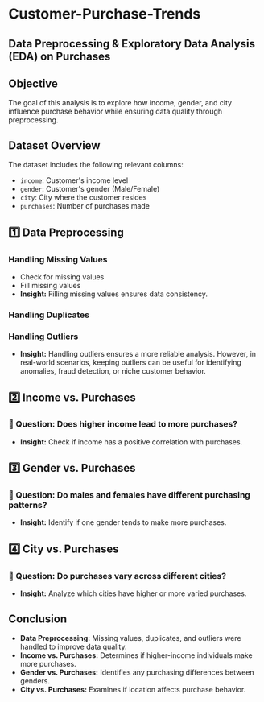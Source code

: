 # Customer-Purchase-Trends
## **Data Preprocessing & Exploratory Data Analysis (EDA) on Purchases**

## **Objective**
The goal of this analysis is to explore how income, gender, and city influence purchase behavior while ensuring data quality through preprocessing.

## **Dataset Overview**
The dataset includes the following relevant columns:
- `income`: Customer's income level
- `gender`: Customer's gender (Male/Female)
- `city`: City where the customer resides
- `purchases`: Number of purchases made

## **1️⃣ Data Preprocessing**
### **Handling Missing Values**
- Check for missing values
- Fill missing values
- **Insight:** Filling missing values ensures data consistency.

### **Handling Duplicates**
### **Handling Outliers**
- **Insight:** Handling outliers ensures a more reliable analysis. However, in real-world scenarios, keeping outliers can be useful for identifying anomalies, fraud detection, or niche customer behavior.

## **2️⃣ Income vs. Purchases**
### **📌 Question:** Does higher income lead to more purchases?
- **Insight:** Check if income has a positive correlation with purchases.

## **3️⃣ Gender vs. Purchases**
### **📌 Question:** Do males and females have different purchasing patterns?
- **Insight:** Identify if one gender tends to make more purchases.

## **4️⃣ City vs. Purchases**
### **📌 Question:** Do purchases vary across different cities?
- **Insight:** Analyze which cities have higher or more varied purchases.

## **Conclusion**
- **Data Preprocessing:** Missing values, duplicates, and outliers were handled to improve data quality.
- **Income vs. Purchases:** Determines if higher-income individuals make more purchases.
- **Gender vs. Purchases:** Identifies any purchasing differences between genders.
- **City vs. Purchases:** Examines if location affects purchase behavior.
